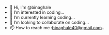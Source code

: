 - 👋 Hi, I’m @binaghale
- 👀 I’m interested in coding...
- 🌱 I’m currently learning coding...
- 💞️ I’m looking to collaborate on coding...
- 📫 How to reach me :binaghale40@gmail.com..

<!---
binaghale/binaghale is a ✨ special ✨ repository because its `README.md` (this file) appears on your GitHub profile.
You can click the Preview link to take a look at your changes.
--->
